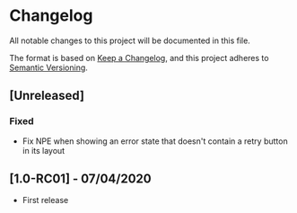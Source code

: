 # Changelog
All notable changes to this project will be documented in this file.

The format is based on [Keep a Changelog](https://keepachangelog.com/en/1.0.0/),
and this project adheres to [Semantic Versioning](https://semver.org/spec/v2.0.0.html).

## [Unreleased]
### Fixed
- Fix NPE when showing an error state that doesn't contain a retry button in its layout

## [1.0-RC01] - 07/04/2020
- First release
